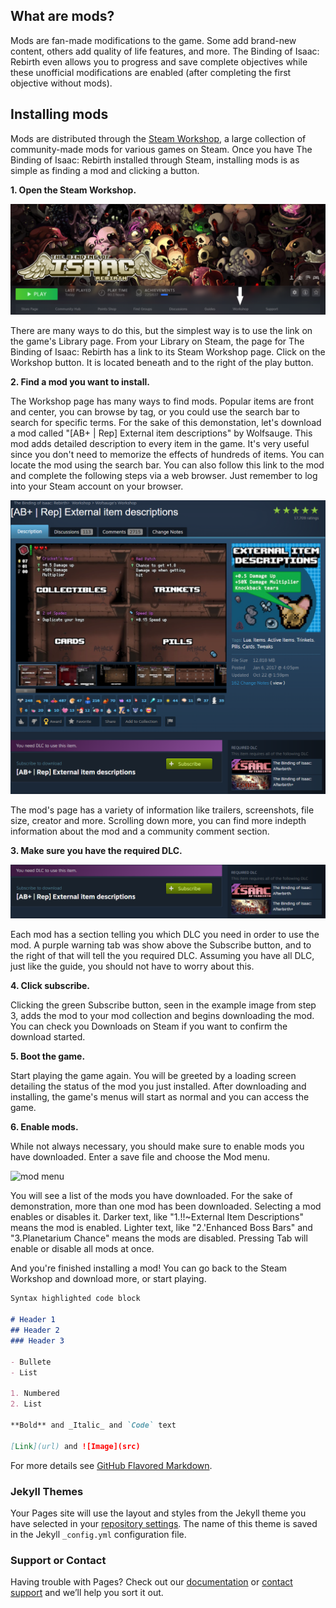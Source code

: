 ## What are mods?

Mods are fan-made modifications to the game. Some add brand-new content, others add quality of life features, and more. The Binding of Isaac: Rebirth even allows you to progress and save complete objectives while these unofficial modifications are enabled (after completing the first objective without mods).

## Installing mods

Mods are distributed through the [Steam Workshop](https://steamcommunity.com/workshop/), a large collection of community-made mods for various games on Steam. Once you have The Binding of Isaac: Rebirth installed through Steam, installing mods is as simple as finding a mod and clicking a button.

**1. Open the Steam Workshop.**

![workshop link](images/librarypagearrow.png)

There are many ways to do this, but the simplest way is to use the link on the game's Library page. From your Library on Steam, the page for The Binding of Isaac: Rebirth has a link to its Steam Workshop page. Click on the Workshop button. It is located beneath and to the right of the play button. 

**2. Find a mod you want to install.**

The Workshop page has many ways to find mods. Popular items are front and center, you can browse by tag, or you could use the search bar to search for specific terms. For the sake of this demonstation, let's download a mod called "[AB+ | Rep] External item descriptions" by Wolfsauge. This mod adds detailed description to every item in the game. It's very useful since you don't need to memorize the effects of hundreds of items. You can locate the mod using the search bar. You can also follow this link to the mod and complete the following steps via a web browser. Just remember to log into your Steam account on your browser.

![mod page](images/modpagefull.png)

The mod's page has a variety of information like trailers, screenshots, file size, creator and more. Scrolling down more, you can find more indepth information about the mod and a community comment section.

**3. Make sure you have the required DLC.**

![DLC warning](images/DLCmenu.png)

Each mod has a section telling you which DLC you need in order to use the mod. A purple warning tab was show above the Subscribe button, and to the right of that will tell the you required DLC. Assuming you have all DLC, just like the guide, you should not have to worry about this. 

**4. Click subscribe.**

Clicking the green Subscribe button, seen in the example image from step 3, adds the mod to your mod collection and begins downloading the mod. You can check you Downloads on Steam if you want to confirm the download started. 

**5. Boot the game.**

Start playing the game again. You will be greeted by a loading screen detailing the status of the mod you just installed. After downloading and installing, the game's menus will start as normal and you can access the game.

**6. Enable mods.**

While not always necessary, you should make sure to enable mods you have downloaded. Enter a save file and choose the Mod menu.

![mod menu](images/modmenu.png)

You will see a list of the mods you have downloaded. For the sake of demonstration, more than one mod has been downloaded. Selecting a mod enables or disables it. Darker text, like "1.!!~External Item Descriptions" means the mod is enabled. Lighter text, like "2.'Enhanced Boss Bars" and "3.Planetarium Chance" means the mods are disabled. Pressing Tab will enable or disable all mods at once. 

And you're finished installing a mod! You can go back to the Steam Workshop and download more, or start playing.

```markdown
Syntax highlighted code block

# Header 1
## Header 2
### Header 3

- Bullete
- List

1. Numbered
2. List

**Bold** and _Italic_ and `Code` text

[Link](url) and ![Image](src)
```

For more details see [GitHub Flavored Markdown](https://guides.github.com/features/mastering-markdown/).

### Jekyll Themes

Your Pages site will use the layout and styles from the Jekyll theme you have selected in your [repository settings](https://github.com/elliottim/elliottim.github.io/settings/pages). The name of this theme is saved in the Jekyll `_config.yml` configuration file.

### Support or Contact

Having trouble with Pages? Check out our [documentation](https://docs.github.com/categories/github-pages-basics/) or [contact support](https://support.github.com/contact) and we’ll help you sort it out.
